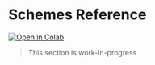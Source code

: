 # Schemes Reference

[![Open in Colab](https://colab.research.google.com/assets/colab-badge.svg)](https://colab.research.google.com/drive/1sPvhi6AEHXSGsBDvBUUfYORWWyFrlia9)



> This section is work-in-progress
